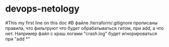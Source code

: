 # devops-netology
#This my first line on this doc 
#В файле /terraform/.gitignore прописаны правила, что фильтруют что будет обрабатываться гитом, при add, а что нет. Например файл с краш логами "crash.log" будет игнорироваться при "add *"
